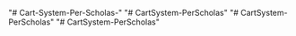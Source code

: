 "# Cart-System-Per-Scholas-" 
"# CartSystem-PerScholas" 
"# CartSystem-PerScholas" 
"# CartSystem-PerScholas" 
